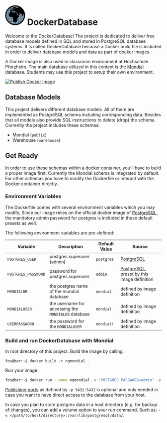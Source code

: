 # ![logo](mondialdb64.png) DockerDatabase

Welcome to the DockerDatabase! The project is dedicated to deliver free database models defined in SQL and stored in PostgreSQL database systems. It is called DockerDatabase because a Docker build file is included in order to deliver database models and data as part of docker images.

A Docker image is also used in classroom environment at Hochschule Pforzheim. The main database utilized in this context is the [Mondial](http://www.dbis.informatik.uni-goettingen.de/Mondial/) database. Students may use this project to setup their own environment.

[![Publish Docker Image](https://github.com/hochschule-pforzheim/docker-database/actions/workflows/docker-publish.yml/badge.svg)](https://github.com/hochschule-pforzheim/docker-database/actions/workflows/docker-publish.yml)

## Database Models

This project delivers different database models. All of them are implemented as PostgreSQL schema including corresponding data. Besides that all models also provide SQL instructions to delete (drop) the schema. Currently the project includes these schemas:

- Mondial (`public`)
- Warehouse (`warehouse`)

## Get Ready

In order to use these schemas within a docker container, you'll have to build a proper image first. Currently the Mondial schema is integrated by default. For other schemas you have to modify the Dockerfile or interact with the Docker container directly.

### Environment Variables

The Dockerfile comes with several environment variables which you may modify. Since our image relies on the official docker image of [PostgreSQL](https://hub.docker.com/_/postgres/), the mandatory admin password for postgres is included in these default presets as well.

The following environment variables are pre-defined:

| Variable            | Description                                         | Default Value | Source                                                                            |
| ------------------- | --------------------------------------------------- | ------------- | --------------------------------------------------------------------------------- |
| `POSTGRES_USER`     | postgres superuser (admin)                          | `postgres`      | [PostgreSQL](https://hub.docker.com/_/postgres/)                                  |
| `POSTGRES_PASSWORD` | password for postgres superuser                     | `admin`         | [PostgreSQL](https://hub.docker.com/_/postgres/), preset by this image definition |
| `MONDIALDB`         | the postgres name of the mondial database           | `mondial`     | defined by image definition                                                       |
| `MONDIALUSER`       | the username for accessing the `MONDIALDB` database | `mondial`     | defined by image definition                                                       |
| `USERPASSWORD`      | the password for the `MONDIALUSER`                  | `mondial!`    | defined by image definition                                                       |

### Build and run DockerDatabase with Mondial

In root directory of this project. Build the image by calling:

```console
foo@bar:~$ docker build -t ngmondial .
```

Run your image

```bash
foo@bar:~$ docker run --name ngmondial -e "POSTGRES_PASSWORD=admin" -p 5432:5432 -d ngmondial
```

[Publishing ports](https://docs.docker.com/network/) as defined by `-p 5432:5432` is optional and only needed in case you want to have direct access to the database from your host.

In case you plan to store postgres data in a host directory (e.g. for backup of changes), you can add a volume option to your run command. Such as: `-v </path/to/host/directory>:/var/lib/postgresql/data/`.

